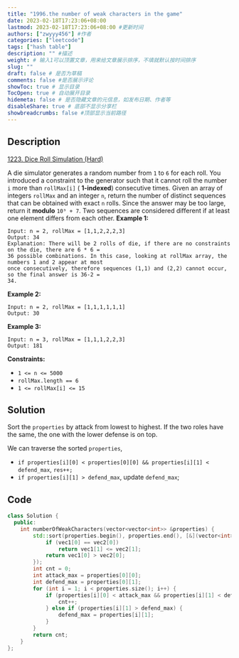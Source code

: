 ```yaml
---
title: "1996.the number of weak characters in the game"
date: 2023-02-18T17:23:06+08:00
lastmod: 2023-02-18T17:23:06+08:00 #更新时间
authors: ["zwyyy456"] #作者
categories: ["leetcode"]
tags: ["hash table"]
description: "" #描述
weight: # 输入1可以顶置文章，用来给文章展示排序，不填就默认按时间排序
slug: ""
draft: false # 是否为草稿
comments: false #是否展示评论
showToc: true # 显示目录
TocOpen: true # 自动展开目录
hidemeta: false # 是否隐藏文章的元信息，如发布日期、作者等
disableShare: true # 底部不显示分享栏
showbreadcrumbs: false #顶部显示当前路径
---
```

## Description
[1223. Dice Roll Simulation (Hard)](https://leetcode.com/problems/dice-roll-simulation/)

A die simulator generates a random number from `1` to `6` for each roll. You introduced a constraint
to the generator such that it cannot roll the number `i` more than `rollMax[i]` ( **1-indexed**)
consecutive times.
Given an array of integers `rollMax` and an integer `n`, return the number of distinct sequences
that can be obtained with exact  `n` rolls. Since the answer may be too large, return it **modulo**
`10⁹ + 7`.
Two sequences are considered different if at least one element differs from each other.
**Example 1:**
```
Input: n = 2, rollMax = [1,1,2,2,2,3]
Output: 34
Explanation: There will be 2 rolls of die, if there are no constraints on the die, there are 6 * 6 =
36 possible combinations. In this case, looking at rollMax array, the numbers 1 and 2 appear at most
once consecutively, therefore sequences (1,1) and (2,2) cannot occur, so the final answer is 36-2 =
34.
```
**Example 2:**
```
Input: n = 2, rollMax = [1,1,1,1,1,1]
Output: 30
```
**Example 3:**
```
Input: n = 3, rollMax = [1,1,1,2,2,3]
Output: 181
```
**Constraints:**
- `1 <= n <= 5000`
- `rollMax.length == 6`
- `1 <= rollMax[i] <= 15`

## Solution
Sort the `properties` by attack from lowest to highest. If the two roles have the same, the one with the lower defense is on top.

We can traverse the sorted `properties`, 
- `if properties[i][0] < properties[0][0] && properties[i][1] < defend_max`, `res++;`
- `if properties[i][1] > defend_max`, update `defend_max`;

## Code
```cpp
class Solution {
  public:
    int numberOfWeakCharacters(vector<vector<int>> &properties) {
        std::sort(properties.begin(), properties.end(), [&](vector<int> &vec1, vector<int> &vec2) {
            if (vec1[0] == vec2[0])
                return vec1[1] <= vec2[1];
            return vec1[0] > vec2[0];
        });
        int cnt = 0;
        int attack_max = properties[0][0];
        int defend_max = properties[0][1];
        for (int i = 1; i < properties.size(); i++) {
            if (properties[i][0] < attack_max && properties[i][1] < defend_max) {
                cnt++;
            } else if (properties[i][1] > defend_max) {
                defend_max = properties[i][1];
            }
        }
        return cnt;
    }
};
```